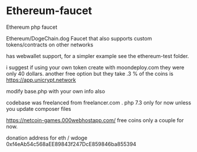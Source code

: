 # Ethereum-faucet
Ethereum php faucet

Ethereum/DogeChain.dog Faucet that also supports custom tokens/contracts on other networks

has webwallet support, for a simpler example see the ethereum-test folder.

i suggest if using your own token create with moondeploy.com they were only 40 dollars. another free option but they take .3 % of the coins is https://app.unicrypt.network


modify base.php with your own info also 

codebase was freelanced from freelancer.com . php 7.3 only for now unless you update composer files

https://netcoin-games.000webhostapp.com/ free coins only a couple for now.

donation address for eth / wdoge 0xf4eAb54c568aEE89843f247DcE859846ba855394
